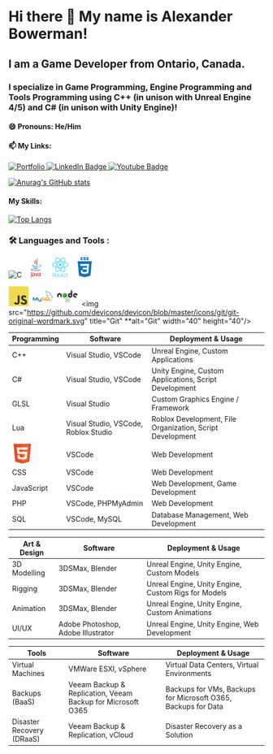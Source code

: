 # Hi there 👋 My name is Alexander Bowerman! 

## I am a Game Developer from Ontario, Canada. 

### I specialize in Game Programming, Engine Programming and Tools Programming using C++ (in unison with Unreal Engine 4/5) and C# (in unison with Unity Engine)!
#### 😄 Pronouns: He/Him

#### 📫 My Links: 
<div id="badges">
  <a href="[Portfolio](https://alexanderbowerman.dev)">
    <img src="https://img.shields.io/badge/My_Portfolio-blue" alt="Portfolio"/>
  </a>
  <a href="[LinkedIn](https://www.linkedin.com/in/alexander-bowerman)">
    <img src="https://img.shields.io/badge/LinkedIn-blue?style=for-the-badge&logo=linkedin&logoColor=white" alt="LinkedIn Badge"/>
  </a>
  <a href="[YouTube](https://www.youtube.com/channel/UCp29V7G5opLfpUS7kLrA-XQ)">
    <img src="https://img.shields.io/badge/YouTube-red?style=for-the-badge&logo=youtube&logoColor=white" alt="Youtube Badge"/>
  </a>
</div>

[![Anurag's GitHub stats](https://github-readme-stats.vercel.app/api?username=XenWulf&count_private=true&show_icons=true&theme=dark)](https://github.com/anuraghazra/github-readme-stats)

#### My Skills:

[![Top Langs](https://github-readme-stats.vercel.app/api/top-langs/?username=XenWulf&theme=dark&count_private=true&exclude_repo=Xayahxen.github.io,MyPortfolio,UnrealEngineTemplates,eCommerceWebsite&hide=css,html,shell,perl&layout=compact)](https://github.com/anuraghazra/github-readme-stats)

### :hammer_and_wrench: Languages and Tools :
<div>
  <img src="https://github.com/devicons/devicon/blob/master/icons/spring/c-line.svg" title="C" alt="C" width="40" height="40"/>&nbsp;
  <img src="https://github.com/devicons/devicon/blob/master/icons/java/java-original-wordmark.svg" title="Java" alt="Java" width="40" height="40"/>&nbsp;
  <img src="https://github.com/devicons/devicon/blob/master/icons/react/react-original-wordmark.svg" title="React" alt="React" width="40" height="40"/>&nbsp;
  <img src="https://github.com/devicons/devicon/blob/master/icons/css3/css3-plain-wordmark.svg"  title="CSS3" alt="CSS" width="40" height="40"/>&nbsp;
  
  <img src="https://github.com/devicons/devicon/blob/master/icons/javascript/javascript-original.svg" title="JavaScript" alt="JavaScript" width="40" height="40"/>&nbsp;
  <img src="https://github.com/devicons/devicon/blob/master/icons/mysql/mysql-original-wordmark.svg" title="MySQL"  alt="MySQL" width="40" height="40"/>&nbsp;
  <img src="https://github.com/devicons/devicon/blob/master/icons/nodejs/nodejs-original-wordmark.svg" title="NodeJS" alt="NodeJS" width="40" height="40"/>&nbsp;
  <img src="https://github.com/devicons/devicon/blob/master/icons/git/git-original-wordmark.svg" title="Git" **alt="Git" width="40" height="40"/>
</div>

Programming | Software | Deployment & Usage
------------|----------|-------------------
C++ | Visual Studio, VSCode | Unreal Engine, Custom Applications
C# |  Visual Studio, VSCode | Unity Engine, Custom Applications, Script Development
GLSL | Visual Studio | Custom Graphics Engine / Framework
Lua | Visual Studio, VSCode, Roblox Studio | Roblox Development, File Organization, Script Development
<img src="https://github.com/devicons/devicon/blob/master/icons/html5/html5-original.svg" title="HTML5" alt="HTML" width="40" height="40"/>&nbsp; | VSCode | Web Development
CSS | VSCode | Web Development
JavaScript | VSCode | Web Development, Game Development
PHP | VSCode, PHPMyAdmin | Web Development
SQL | VSCode, MySQL | Database Management, Web Development




Art & Design | Software | Deployment & Usage
-------------|----------|-------------------
3D Modelling | 3DSMax, Blender | Unreal Engine, Unity Engine, Custom Models
Rigging | 3DSMax, Blender | Unreal Engine, Unity Engine, Custom Rigs for Models
Animation | 3DSMax, Blender | Unreal Engine, Unity Engine, Custom Animations
UI/UX | Adobe Photoshop, Adobe Illustrator | Unreal Engine, Unity Engine, Web Development

Tools | Software | Deployment & Usage
-------------|----------|-------------------
Virtual Machines | VMWare ESXI, vSphere | Virtual Data Centers, Virtual Environments
Backups (BaaS) | Veeam Backup & Replication, Veeam Backup for Microsoft O365| Backups for VMs, Backups for Microsoft O365, Backups for Data
Disaster Recovery (DRaaS) | Veeam Backup & Replication, vCloud | Disaster Recovery as a Solution


<!--
**XaYaHxen/XaYaHxen** is a ✨ _special_ ✨ repository because its `README.md` (this file) appears on your GitHub profile.

Here are some ideas to get you started:

- 🔭 I’m currently working on ...
- 🌱 I’m currently learning ...
- 👯 I’m looking to collaborate on ...
- 🤔 I’m looking for help with ...
- 💬 Ask me about ...
- 📫 How to reach me: ...
- 😄 Pronouns: ...
- ⚡ Fun fact: ...
-->
